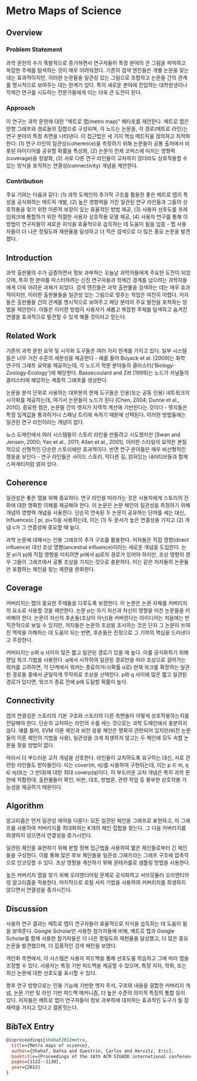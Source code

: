 # Metro Maps of Science
## Overview
### Problem Statement
과학 문헌의 수가 폭발적으로 증가하면서 연구자들이 특정 분야의 큰 그림을 파악하고 복잡한 주제를 탐색하는 것이 매우 어려워졌다. 기존의 검색 엔진들은 개별 논문을 찾는 데는 효과적이지만, 이러한 논문들을 일관성 있는 그림으로 조합하고 논문들 간의 관계를 명시적으로 보여주는 데는 한계가 있다. 특히 새로운 분야에 진입하는 대학원생이나 학제간 연구를 시도하는 전문가들에게 이는 더욱 큰 도전이 된다.

### Approach
이 연구는 과학 문헌에 대한 "메트로 맵(metro map)" 메타포를 제안한다. 메트로 맵은 방향 그래프와 경로들의 집합으로 구성되며, 각 노드는 논문을, 각 경로(메트로 라인)는 연구 분야의 특정 측면을 나타낸다. 이 접근법은 세 가지 핵심 메트릭을 정의하고 최적화한다: (1) 연구 라인의 일관성(coherence)을 측정하기 위해 논문들이 공통 출처에서 비롯된 아이디어를 공유할 확률을 특성화, (2) 논문이 전체 코퍼스에 미치는 영향력(coverage)을 정량화, (3) 서로 다른 연구 라인들이 교차하지 않더라도 상호작용할 수 있는 방식을 포착하는 연결성(connectivity) 개념을 제안한다.

### Contribution
주요 기여는 다음과 같다: (1) 과학 도메인의 추가적 구조를 활용한 좋은 메트로 맵의 특성을 공식화하는 메트릭 개발, (2) 높은 영향력을 가진 일관된 연구 라인들과 그들의 상호작용을 찾기 위한 이론적 보장이 있는 효율적인 방법 제공, (3) 사용자 선호도를 프레임워크에 통합하기 위한 적절한 사용자 상호작용 모델 제공, (4) 사용자 연구를 통해 이 방법이 연구자들이 새로운 지식을 효율적으로 습득하는 데 도움이 됨을 입증 - 맵 사용자들이 더 나은 정밀도와 재현율을 달성하고 더 적은 검색으로 더 많은 중요 논문을 발견했다.

## Introduction
과학 출판물의 수가 급증하면서 정보 과부하는 오늘날 과학자들에게 주요한 도전이 되었으며, 특히 한 분야를 마스터하려는 신진 연구자들과 학제간 경계를 넘으려는 과학자들에게 더욱 어려운 과제가 되었다. 검색 엔진들은 과학 출판물을 검색하는 데는 매우 효과적이지만, 이러한 출판물들을 일관성 있는 그림으로 맞추는 작업은 여전히 어렵다. 저자들은 출판물들 간의 관계를 명시적으로 보여주고 해당 분야의 주요 발전을 포착하는 방법을 제안한다. 이들은 이러한 방법이 사용자가 새롭고 복잡한 주제를 탐색하고 숨겨진 연결을 효과적으로 발견할 수 있게 해줄 것이라고 믿는다.

## Related Work
기존의 과학 문헌 요약 및 시각화 도구들은 여러 가지 한계를 가지고 있다. 일부 시스템들은 너무 거친 수준의 세분성을 제공한다 - 예를 들어 Boyack et al. [2009]는 화학 연구의 그래프 요약을 제공하는데, 각 노드가 학문 분야들의 클러스터('Biology-Zoology-Ecology')에 해당한다. Bassecoulard and Zitt [1999]는 노드가 저널들의 클러스터에 해당하는 계층적 그래프를 생성한다. 

논문을 분석 단위로 사용하는 대부분의 현재 도구들은 인용(또는 공동 인용) 네트워크의 시각화를 제공하는데, 여기서 논문들이 노드가 된다 [Chen, 2004; Dunne et al., 2010]. 중요한 점은, 논문들 간의 엣지가 지역적 계산에 기반한다는 것이다 - 엣지들은 특정 임계값을 통과하거나 스패닝 트리에 속하기 때문에 선택된다. 이러한 방법들에는 일관된 연구 라인이라는 개념이 없다.

뉴스 도메인에서 여러 시스템들이 스토리 라인을 만들려고 시도했지만 [Swan and Jensen, 2000; Yan et al., 2011; Allan et al., 2001], 이러한 스타일의 요약은 본질적으로 선형적인 단순한 스토리에만 효과적이다. 반면 연구 분야들은 매우 비선형적인 행동을 보인다 - 연구 라인들은 사이드 스토리, 막다른 길, 얽혀있는 내러티브들과 함께 스파게티처럼 얽혀 있다.

## Coherence
일관성은 좋은 맵을 위해 중요하다. 연구 라인을 따라가는 것은 사용자에게 스토리의 진화에 대한 명확한 이해를 제공해야 한다. 이 논문은 논문 체인의 일관성을 측정하기 위해 개념의 영향력 개념을 사용한다. 단순히 연속된 두 논문이 공유하는 단어를 세는 대신, Influence(c | pi, pi+1)을 사용하는데, 이는 (1) 두 문서가 높은 연결성을 가지고 (2) 개념 c가 그 연결성에 중요할 때 높다.

과학 논문에 대해서는 인용 그래프의 추가 구조를 활용한다. 저자들은 직접 영향(direct influence) 대신 조상 영향(ancestral influence)이라는 새로운 개념을 도입한다. 논문 pi가 pj에 직접 영향을 미치려면 pi에서 pj로의 경로가 있어야 하지만, 조상 영향의 경우 그들이 그래프에서 공통 조상을 가지는 것으로 충분하다. 이는 같은 저자들의 논문들만 포함하는 체인을 찾는 제한을 완화한다.

## Coverage
커버리지는 맵이 중요한 주제들을 다루도록 보장한다. 이 논문은 논문 자체를 커버리지의 요소로 사용할 것을 제안한다. 논문 p는 자기 자신과 자신이 영향을 미친 논문들을 커버해야 한다. 논문이 자신의 후손들(조상이 아닌)을 커버한다는 아이디어는 처음에는 반직관적으로 보일 수 있지만, 저자들은 논문의 조상을 조사하는 것은 단지 그 논문이 쓰여진 맥락을 이해하는 데 도움이 되는 반면, 후손들은 진정으로 그 기여의 핵심을 드러낸다고 주장한다.

커버리지는 p와 q 사이의 많은 짧고 일관된 경로가 있을 때 높다. 이를 공식화하기 위해 랜덤 워크 기법을 사용한다. q에서 시작하여 일관된 경로만을 따라 조상으로 걸어가는 워커를 고려하면, 각 단계에서 워커는 종료하거나(확률 α로) 현재 워크를 확장하는 일관된 경로들 중에서 균일하게 무작위로 조상을 선택한다. p와 q 사이에 많은 짧고 일관된 경로가 있다면, 워크가 종료 전에 p에 도달할 확률이 높다.

## Connectivity
맵의 연결성은 스토리의 기본 구조와 스토리의 다른 측면들이 어떻게 상호작용하는지를 전달해야 한다. 단순히 교차하는 라인의 수를 세는 것으로는 과학 도메인에서 충분하지 않다. 예를 들어, SVM 이론 체인과 비전 응용 체인은 명확히 관련되어 있지만(비전 논문들이 이론 체인의 기법을 사용), 일관성을 크게 희생하지 않고는 두 체인에 모두 속할 논문을 찾을 방법이 없다.

따라서 더 부드러운 교차 개념을 선호한다. 라인들이 교차하도록 요구하는 대신, 서로 관련된 라인들도 받아들인다. 이는 cover(πi, πj)를 사용하여 구현되는데, 이는 p ∈ πi, q ∈ πj(또는 그 반대)에 대한 최대 coverp(q)이다. 이 부드러운 교차 개념은 특히 과학 문헌에 적합한데, 출판물들이 확인, 비판, 대조, 방법론, 관련 작업 등 풍부한 상호작용 가능성을 제공하기 때문이다.

## Algorithm
알고리즘은 먼저 일관성 제약을 다룬다: 모든 일관된 체인을 그래프로 표현하고, 이 그래프를 사용하여 커버리지를 최대화하는 K개의 체인 집합을 찾는다. 그 다음 커버리지를 희생하지 않으면서 연결성을 증가시킨다. 

일관된 체인을 표현하기 위해 분할 정복 접근법을 사용하여 짧은 체인들로부터 긴 체인들을 구성한다. 이를 통해 많은 후보 체인들을 일관성 그래프라는 그래프 구조에 압축적으로 인코딩할 수 있다. 조상 영향을 계산하기 위해 몬테카를로 샘플링 방법을 사용한다.

높은 커버리지 맵을 찾기 위해 오리엔티어링 문제로 공식화하고 서브모듈러 오리엔티어링 알고리즘을 적용한다. 마지막으로 로컬 서치 기법을 사용하여 커버리지를 희생하지 않으면서 연결성을 증가시킨다.

## Discussion
사용자 연구 결과는 메트로 맵이 연구자들이 효율적으로 지식을 습득하는 데 도움이 됨을 보여준다. Google Scholar만 사용한 참가자들에 비해, 메트로 맵과 Google Scholar를 함께 사용한 참가자들은 더 나은 정밀도와 재현율을 달성했고, 더 많은 중요 논문을 발견했으며, 더 집중적인 검색 패턴을 보였다.

개인화 측면에서, 이 시스템은 사용자 피드백을 통해 선호도를 학습하고 그에 따라 맵을 조정할 수 있다. 사용자는 특징 기반 피드백을 제공할 수 있으며, 특정 저자, 학회, 또는 최신 논문에 대한 선호도를 표시할 수 있다.

향후 연구 방향으로는 인용 기능에 기반한 엣지 주석, 구조와 내용을 결합한 커버리지 개념, 논문 기반 및 라인 기반 피드백 메커니즘, 더 높은 수준의 의미적 특징의 통합 등이 있다. 저자들은 메트로 맵이 연구자들이 정보 과부하에 대처하는 효과적인 도구가 될 잠재력을 가지고 있다고 결론짓는다.

## BibTeX Entry
```bibtex
@inproceedings{shahaf2012metro,
  title={Metro maps of science},
  author={Shahaf, Dafna and Guestrin, Carlos and Horvitz, Eric},
  booktitle={Proceedings of the 18th ACM SIGKDD international conference on Knowledge discovery and data mining},
  pages={1122--1130},
  year={2012}
}
```